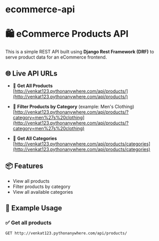 # ecommerce-api
# 🛍️ eCommerce Products API

This is a simple REST API built using **Django Rest Framework (DRF)** to serve product data for an eCommerce frontend.

## 🌐 Live API URLs

- 🔹 **Get All Products**  
  [http://venkat123.pythonanywhere.com/api/products/](http://venkat123.pythonanywhere.com/api/products/)

- 🔹 **Filter Products by Category** (example: Men's Clothing)  
  [http://venkat123.pythonanywhere.com/api/products/?category=men%27s%20clothing](http://venkat123.pythonanywhere.com/api/products/?category=men%27s%20clothing)

- 🔹 **Get All Categories**  
  [http://venkat123.pythonanywhere.com/api/products/categories](http://venkat123.pythonanywhere.com/api/products/categories)

## 📦 Features

- View all products
- Filter products by category
- View all available categories

## 🔧 Example Usage

### ✅ Get all products
```http
GET http://venkat123.pythonanywhere.com/api/products/
